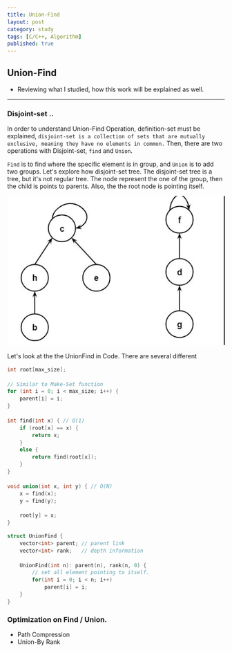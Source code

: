 ```yaml
---
title: Union-Find
layout: post
category: study
tags: [C/C++, Algorithm]
published: true
---
```


## Union-Find

* Reviewing what I studied, how this work will be explained as well. 
---

### Disjoint-set .. 

In order to understand Union-Find Operation, definition-set must be explained, `disjoint-set is a collection of sets that are mutually exclusive, meaning they have no elements in common.` Then, there are two operations with Disjoint-set, `find` and `Union`.

`Find` is to find where the specific element is in group, and `Union` is to add two groups. Let's explore how disjoint-set tree. The disjoint-set tree is a tree, but it's not regular tree. The node represent the one of the group, then the child is points to parents. Also, the the root node is pointing itself.

![Disjoint-Set](../../../assets/img/photo/3-09-2024/disjointSet.png)

Let's look at the the UnionFind in Code. There are several different

```cpp
int root[max_size];

// Similar to Make-Set function
for (int i = 0; i < max_size; i++) {
    parent[i] = i;
}

int find(int x) { // O(1)
    if (root[x] == x) {
        return x;
    }
    else {
        return find(root[x]);
    }
}

void union(int x, int y) { // O(N)
    x = find(x);
    y = find(y);

    root[y] = x;
}
```

```cpp
struct UnionFind {
    vector<int> parent; // parent link
    vector<int> rank;   // depth information

    UnionFind(int n): parent(n), rank(n, 0) {
        // set all element pointing to itself.
        for(int i = 0; i < n; i++)
            parent[i] = i;
    }
}
```

### Optimization on Find / Union.

* Path Compression
* Union-By Rank
